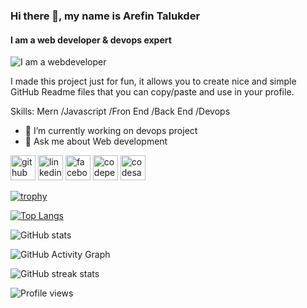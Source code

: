 
<!--
**arefin5/arefin5** is a ✨ _special_ ✨ repository because its `README.md` (this file) appears on your GitHub profile.

Here are some ideas to get you started:

- 🔭 I’m currently working on ...
- 🌱 I’m currently learning ...
- 👯 I’m looking to collaborate on ...
- 🤔 I’m looking for help with ...
- 💬 Ask me about ...
- 📫 How to reach me: ...
- 😄 Pronouns: ...
- ⚡ Fun fact: ...
-->

### Hi there 👋, my name is Arefin Talukder
#### I am a web developer & devops expert
![I am a webdeveloper](https://scontent-nrt1-1.xx.fbcdn.net/v/t1.6435-9/133526836_2698664160374074_7683281515060018194_n.jpg?_nc_cat=102&ccb=1-5&_nc_sid=19026a&_nc_ohc=e10jSkvJlaEAX-LYVuI&_nc_ht=scontent-nrt1-1.xx&oh=dfa96fa84cfe76347c180a18dd57864f&oe=6173890E)

I made this project just for fun, it allows you to create nice and simple GitHub Readme files that you can copy/paste and use in your profile.

Skills: Mern /Javascript /Fron End /Back End /Devops

- 🔭 I’m currently working on devops  project 
- 💬 Ask me about Web development 


[<img src='https://cdn.jsdelivr.net/npm/simple-icons@3.0.1/icons/github.svg' alt='github' height='40'>](https://github.com/nazim9290)    [<img src='https://cdn.jsdelivr.net/npm/simple-icons@3.0.1/icons/linkedin.svg' alt='linkedin' height='40'>](https://www.linkedin.com/in/arefintalukder/)  [<img src='https://cdn.jsdelivr.net/npm/simple-icons@3.0.1/icons/facebook.svg' alt='facebook' height='40'>](https://www.facebook.com/sufi.arefin)    [<img src='https://cdn.jsdelivr.net/npm/simple-icons@3.0.1/icons/codepen.svg' alt='codepen' height='40'>](https://codepen.io/arefintalukder)  [<img src='https://cdn.jsdelivr.net/npm/simple-icons@3.0.1/icons/codesandbox.svg' alt='codesandbox' height='40'>](https://codesandbox.io/u/arefintalukde)  

[![trophy](https://github-profile-trophy.vercel.app/?username=nazim9290)](https://github.com/ryo-ma/github-profile-trophy)

[![Top Langs](https://github-readme-stats.vercel.app/api/top-langs/?username=arefin5)](https://github.com/anuraghazra/github-readme-stats)

![GitHub stats](https://github-readme-stats.vercel.app/api?username=arefin5&show_icons=true)  

![GitHub Activity Graph](https://activity-graph.herokuapp.com/graph?username=arefin5)  

![GitHub streak stats](https://github-readme-streak-stats.herokuapp.com/?user=arefin5)  

![Profile views](https://gpvc.arturio.dev/arefin5)  
